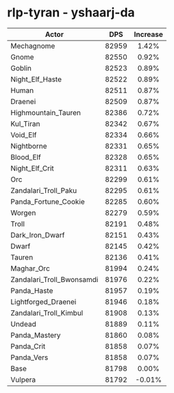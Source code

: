 # rlp-tyran - yshaarj-da
| Actor | DPS | Increase |
|---|:---:|:---:|
|Mechagnome|82959|1.42%|
|Gnome|82550|0.92%|
|Goblin|82523|0.89%|
|Night_Elf_Haste|82522|0.89%|
|Human|82511|0.87%|
|Draenei|82509|0.87%|
|Highmountain_Tauren|82386|0.72%|
|Kul_Tiran|82342|0.67%|
|Void_Elf|82334|0.66%|
|Nightborne|82331|0.65%|
|Blood_Elf|82328|0.65%|
|Night_Elf_Crit|82311|0.63%|
|Orc|82299|0.61%|
|Zandalari_Troll_Paku|82295|0.61%|
|Panda_Fortune_Cookie|82285|0.60%|
|Worgen|82279|0.59%|
|Troll|82191|0.48%|
|Dark_Iron_Dwarf|82151|0.43%|
|Dwarf|82145|0.42%|
|Tauren|82136|0.41%|
|Maghar_Orc|81994|0.24%|
|Zandalari_Troll_Bwonsamdi|81976|0.22%|
|Panda_Haste|81957|0.19%|
|Lightforged_Draenei|81946|0.18%|
|Zandalari_Troll_Kimbul|81908|0.13%|
|Undead|81889|0.11%|
|Panda_Mastery|81860|0.08%|
|Panda_Crit|81858|0.07%|
|Panda_Vers|81858|0.07%|
|Base|81798|0.00%|
|Vulpera|81792|-0.01%|
